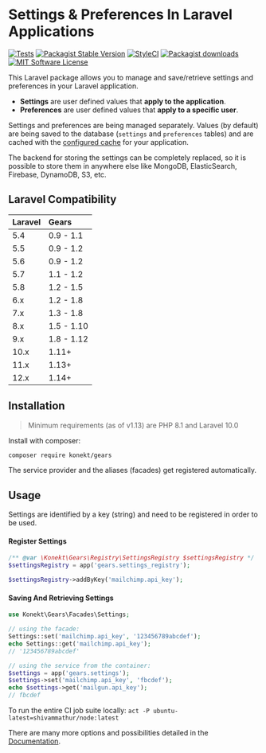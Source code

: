 # Settings & Preferences In Laravel Applications

[![Tests](https://img.shields.io/github/actions/workflow/status/artkonekt/gears/tests.yml?branch=master&style=flat-square)](https://github.com/artkonekt/gears/actions?query=workflow%3Atests)
[![Packagist Stable Version](https://img.shields.io/packagist/v/konekt/gears.svg?style=flat-square&label=stable)](https://packagist.org/packages/konekt/gears)
[![StyleCI](https://styleci.io/repos/125667334/shield?branch=master)](https://styleci.io/repos/125667334)
[![Packagist downloads](https://img.shields.io/packagist/dt/konekt/gears.svg?style=flat-square)](https://packagist.org/packages/konekt/gears)
[![MIT Software License](https://img.shields.io/badge/license-MIT-blue.svg?style=flat-square)](LICENSE)

This Laravel package allows you to manage and save/retrieve settings and preferences in your Laravel application.

- **Settings** are user defined values that **apply to the application**.
- **Preferences** are user defined values that **apply to a specific user**.

Settings and preferences are being managed separately. Values (by default) are being saved to the
database (`settings` and `preferences` tables) and are cached with the
[configured cache](https://laravel.com/docs/8.x/cache) for your application.

The backend for storing the settings can be completely replaced, so it is possible to store them in
anywhere else like MongoDB, ElasticSearch, Firebase, DynamoDB, S3, etc.

## Laravel Compatibility

| Laravel | Gears      |
|:--------|:-----------|
| 5.4     | 0.9 - 1.1  |
| 5.5     | 0.9 - 1.2  |
| 5.6     | 0.9 - 1.2  |
| 5.7     | 1.1 - 1.2  |
| 5.8     | 1.2 - 1.5  |
| 6.x     | 1.2 - 1.8  |
| 7.x     | 1.3 - 1.8  |
| 8.x     | 1.5 - 1.10 |
| 9.x     | 1.8 - 1.12 |
| 10.x    | 1.11+      |
| 11.x    | 1.13+      |
| 12.x    | 1.14+      |


## Installation

> Minimum requirements (as of v1.13) are PHP 8.1 and Laravel 10.0

Install with composer:

```bash
composer require konekt/gears
```

The service provider and the aliases (facades) get registered automatically.

## Usage

Settings are identified by a key (string) and need to be registered in order to be used.

#### Register Settings

```php
/** @var \Konekt\Gears\Registry\SettingsRegistry $settingsRegistry */
$settingsRegistry = app('gears.settings_registry');

$settingsRegistry->addByKey('mailchimp.api_key');
```
#### Saving And Retrieving Settings

```php
use Konekt\Gears\Facades\Settings;

// using the facade:
Settings::set('mailchimp.api_key', '123456789abcdef');
echo Settings::get('mailchimp.api_key');
// '123456789abcdef'

// using the service from the container:
$settings = app('gears.settings');
$settings->set('mailchimp.api_key', 'fbcdef');
echo $settings->get('mailgun.api_key');
// fbcdef
```

To run the entire CI job suite locally: `act -P ubuntu-latest=shivammathur/node:latest`

There are many more options and possibilities detailed in the
[Documentation](https://konekt.dev/gears).

